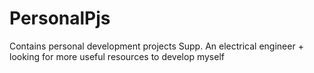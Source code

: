 # PersonalPjs
Contains personal development projects
Supp. An electrical engineer + looking for more useful resources to develop myself
